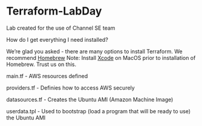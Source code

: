 # Terraform-LabDay
Lab created for the use of Channel SE team

How do I get everything I need installed?

We’re glad you asked - there are many options to install Terraform. We recommend [Homebrew](https://brew.sh/)
Note: Install [Xcode](https://apps.apple.com/us/app/xcode/id497799835?mt=12) on MacOS prior to installation of Homebrew. Trust us on this.


main.tf - AWS resources defined

providers.tf - Definies how to access AWS securely

datasources.tf - Creates the Ubuntu AMI (Amazon Machine Image)

userdata.tpl - Used to bootstrap (load a program that will be ready to use) the Ubuntu AMI